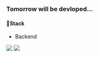 ### Tomorrow will be devloped...

#### 🧺Stack

- Backend
<img src="https://img.shields.io/badge/Java-424CDF?style=flat-square&logo=java&logoColor=white"/> 
<img src="https://img.shields.io/badge/Spring-4FCD35?style=flat-square&logo=#6DB33F&logoColor=white"/> 


